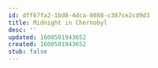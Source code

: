 ```yaml
---
id: dff67fa2-1bd8-4dca-8088-c387ce2cd9d3
title: Midnight in Chernobyl
desc: ''
updated: 1600501943652
created: 1600501943652
stub: false
---
```


## 
